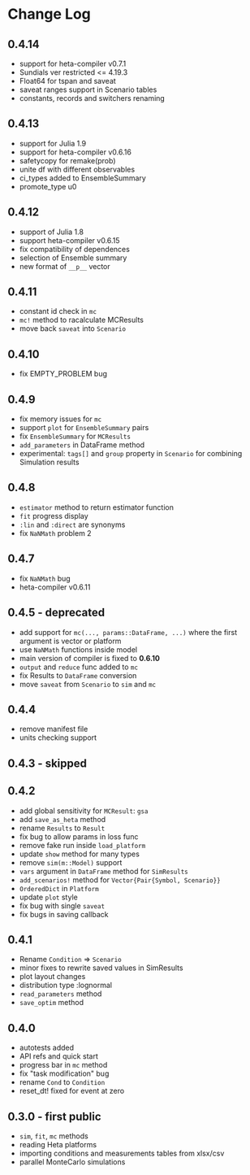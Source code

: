 # Change Log


## 0.4.14

- support for heta-compiler v0.7.1
- Sundials ver restricted <= 4.19.3
- Float64 for tspan and saveat
- saveat ranges support in Scenario tables
- constants, records and switchers renaming

## 0.4.13

- support for Julia 1.9
- support for heta-compiler v0.6.16
- safetycopy for remake(prob)
- unite df with different observables
- ci_types added to EnsembleSummary
- promote_type u0

## 0.4.12

- support of Julia 1.8
- support heta-compiler v0.6.15
- fix compatibility of dependences
- selection of Ensemble summary
- new format of `__p__` vector

## 0.4.11

- constant id check in `mc`
- `mc!` method to racalculate MCResults
- move back `saveat` into `Scenario`

## 0.4.10

- fix EMPTY_PROBLEM bug

## 0.4.9

- fix memory issues for `mc`
- support `plot` for `EnsembleSummary` pairs
- fix `EnsembleSummary` for `MCResults`
- `add_parameters` in DataFrame method
- experimental: `tags[]` and `group` property in `Scenario` for combining Simulation results

## 0.4.8

- `estimator` method to return estimator function
- `fit` progress display
- `:lin` and `:direct` are synonyms
- fix `NaNMath` problem 2

## 0.4.7

- fix `NaNMath` bug
- heta-compiler v0.6.11

## 0.4.5 - deprecated

- add support for `mc(..., params::DataFrame, ...)` where the first argument is vector or platform
- use `NaNMath` functions inside model
- main version of compiler is fixed to __0.6.10__
- `output` and `reduce` func added to `mc`
- fix Results to `DataFrame` conversion
- move `saveat` from `Scenario` to `sim` and `mc`

## 0.4.4

- remove manifest file
- units checking support

## 0.4.3 - skipped

## 0.4.2

- add global sensitivity for `MCResult`: `gsa`
- add `save_as_heta` method
- rename `Results` to `Result`
- fix bug to allow params in loss func
- remove fake run inside `load_platform`
- update `show` method for many types
- remove `sim(m::Model)` support
- `vars` argument in `DataFrame` method for `SimResults`
- `add_scenarios!` method for `Vector{Pair{Symbol, Scenario}}` 
- `OrderedDict` in `Platform`
- update `plot` style
- fix bug with single `saveat`
- fix bugs in saving callback

## 0.4.1

- Rename `Condition` => `Scenario`
- minor fixes to rewrite saved values in SimResults
- plot layout changes
- distribution type :lognormal
- `read_parameters` method
- `save_optim` method

## 0.4.0

- autotests added
- API refs and quick start
- progress bar in `mc` method
- fix "task modification" bug 
- rename `Cond` to `Condition`
- reset_dt! fixed for event at zero

## 0.3.0 - first public

- `sim`, `fit`, `mc` methods
- reading Heta platforms
- importing conditions and measurements tables from xlsx/csv
- parallel MonteCarlo simulations

